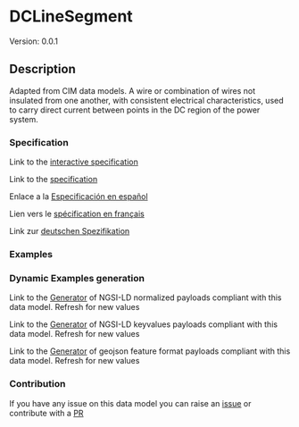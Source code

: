 # DCLineSegment
Version: 0.0.1

## Description 

Adapted from CIM data models. A wire or combination of wires not insulated from one another, with consistent electrical characteristics, used to carry direct current between points in the DC region of the power system.
### Specification

Link to the [interactive specification](https://swagger.lab.fiware.org/?url=https://raw.githubusercontent.com/smart-data-models/dataModel.EnergyCIM/master/DCLineSegment/swagger.yaml)

Link to the [specification](https://github.com/smart-data-models/dataModel.EnergyCIM/blob/master/DCLineSegment/doc/spec.md)

Enlace a la [Especificación en español](https://github.com/smart-data-models/dataModel.EnergyCIM/blob/master/DCLineSegment/doc/spec_ES.md)

Lien vers le [spécification en français](https://github.com/smart-data-models/dataModel.EnergyCIM/blob/master/DCLineSegment/doc/spec_FR.md)

Link zur [deutschen Spezifikation](https://github.com/smart-data-models/dataModel.EnergyCIM/blob/master/DCLineSegment/doc/spec_DE.md)
### Examples
### Dynamic Examples generation

Link to the [Generator](https://smartdatamodels.org/extra/ngsi-ld_generator.php?schemaUrl=https://raw.githubusercontent.com/smart-data-models/dataModel.EnergyCIM/master/DCLineSegment/schema.json&email=info@smartdatamodels.org) of NGSI-LD normalized payloads compliant with this data model. Refresh for new values

Link to the [Generator](https://smartdatamodels.org/extra/ngsi-ld_generator_keyvalues.php?schemaUrl=https://raw.githubusercontent.com/smart-data-models/dataModel.EnergyCIM/master/DCLineSegment/schema.json&email=info@smartdatamodels.org) of NGSI-LD keyvalues payloads compliant with this data model. Refresh for new values

Link to the [Generator](https://smartdatamodels.org/extra/geojson_features_generator_v1.0.php?schemaUrl=https://raw.githubusercontent.com/smart-data-models/dataModel.EnergyCIM/master/DCLineSegment/schema.json&email=info@smartdatamodels.org) of geojson feature format payloads compliant with this data model. Refresh for new values
### Contribution

 If you have any issue on this data model you can raise an [issue](https://github.com/smart-data-models/dataModel.EnergyCIM/issues)  or contribute with a [PR](https://github.com/smart-data-models/dataModel.EnergyCIM/pulls)